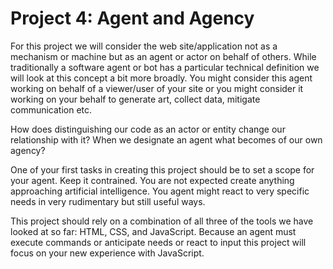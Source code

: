 # Project 4: Agent and Agency

For this project we will consider the web site/application not as a mechanism or machine but as an agent or actor on behalf of others. While traditionally a software agent or bot has a particular technical definition we will look at this concept a bit more broadly. You might consider this agent working on behalf of a viewer/user of your site or you might consider it working on your behalf to generate art, collect data, mitigate communication etc. 

How does distinguishing our code as an actor or entity change our relationship with it? When we designate an agent what becomes of our own agency?

One of your first tasks in creating this project should be to set a scope for your agent. Keep it contrained. You are not expected create anything approaching artificial intelligence. You agent might react to very specific needs in very rudimentary but still useful ways.

This project should rely on a combination of all three of the tools we have looked at so far: HTML, CSS, and JavaScript. Because an agent must execute commands or anticipate needs or react to input this project will focus on your new experience with JavaScript.